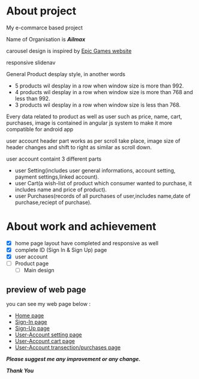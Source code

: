 # About project

My e-commarce based project

Name of Organisation is ***Ailmax***

carousel design is inspired by [Epic Games website](https://www.epicgames.com/store/en-US/)

responsive slidenav

General Product desplay style, in another words 
- 5 products wil desplay in a row when window size is more than 992.
- 4 products wil desplay in a row when window size is more than 768 and less than 992.
- 3 products wil desplay in a row when window size is less than 768.

Every data related to product as well as user such as price, name, cart, purchases, image is contained in angular js system to make it more compatible for android app

user account header part works as per scroll take place, image size of header changes and shift to right as similar as scroll down.

user account containt 3 different parts
- user Setting(includes user general informations, account setting, payment settings,linked account).
- user Cart(a wish-list of product which consumer wanted to purchase, it includes name and price of product).
- user Purchases(records  of all purchases of user,includes name,date of purchase,reciept of purchase).

# About work and achievement

- [x] home page layout have completed and responsive as well
- [x] complete ID (Sign In & Sign Up) page
- [x] user account
- [ ] Product page
  - [ ] Main design

## preview of web page
you can see my web page below :
- [Home page](https://ayushmaanjain.github.io/e-commerce/)
- [Sign-In page](https://ayushmaanjain.github.io/e-commerce/ID.html?login)
- [Sign-Up page](https://ayushmaanjain.github.io/e-commerce/ID.html?register)
- [User-Account setting page](https://ayushmaanjain.github.io/e-commerce/account.html?user)
- [User-Account cart page](https://ayushmaanjain.github.io/e-commerce/account.html?cart)
- [User-Account transection/purchases page](https://ayushmaanjain.github.io/e-commerce/account.html?transection)

***Please suggest me any improvement or any change.***

***Thank You***
